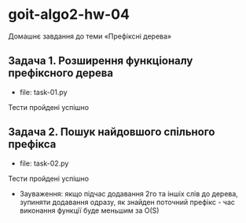 # goit-algo2-hw-04
Домашнє завдання до теми «Префіксні дерева»

## Задача 1. Розширення функціоналу префіксного дерева
* file: task-01.py

Тести пройдені успішно

## Задача 2. Пошук найдовшого спільного префікса
* file: task-02.py

Тести пройдені успішно

* Зауваження: якщо підчас додавання 2го та іншіх слів до дерева, зупиняти додавання одразу, як знайден поточний префікс - час виконання функції буде меньшим за O(S)
